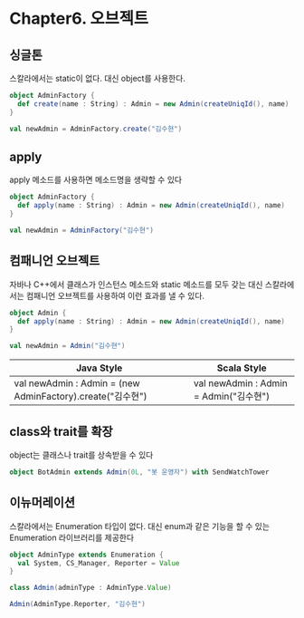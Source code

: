 # Chapter6. 오브젝트

## 싱글톤
스칼라에서는 static이 없다. 대신 object를 사용한다.
```scala
object AdminFactory {
  def create(name : String) : Admin = new Admin(createUniqId(), name)
}

val newAdmin = AdminFactory.create("김수현")
```

## apply
apply 메소드를 사용하면 메소드명을 생략할 수 있다
```scala
object AdminFactory {
  def apply(name : String) : Admin = new Admin(createUniqId(), name)
}

val newAdmin = AdminFactory("김수현")
```

## 컴패니언 오브젝트
자바나 C++에서 클래스가 인스턴스 메소드와 static 메소드를 모두 갖는 대신
스칼라에서는 컴패니언 오브젝트를 사용하여 이런 효과를 낼 수 있다.
```scala
object Admin {
  def apply(name : String) : Admin = new Admin(createUniqId(), name)
}

val newAdmin = Admin("김수현")
```

| Java Style | Scala Style |
| --- | --- |
| val newAdmin : Admin = (new AdminFactory).create("김수현") | val newAdmin : Admin = Admin("김수현")

## class와 trait를 확장
object는 클래스나 trait를 상속받을 수 있다
```scala
object BotAdmin extends Admin(0L, "봇 운영자") with SendWatchTower
```

## 이뉴머레이션
스칼라에서는 Enumeration 타입이 없다. 대신 enum과 같은 기능을 할 수 있는 Enumeration 라이브러리를 제공한다
```scala
object AdminType extends Enumeration {
  val System, CS_Manager, Reporter = Value
}

class Admin(adminType : AdminType.Value)

Admin(AdminType.Reporter, "김수현")
```

